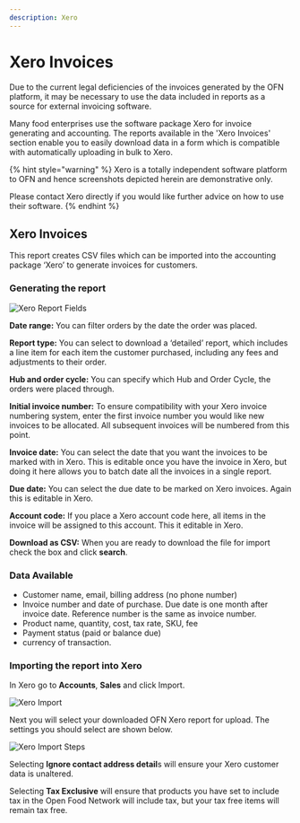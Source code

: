 ```yaml
---
description: Xero
---
```


# Xero Invoices

Due to the current legal deficiencies of the invoices generated by the OFN platform, it may be necessary to use the data included in reports as a source for external invoicing software.

Many food enterprises use the software package Xero for invoice generating and accounting.  The reports available in the 'Xero Invoices' section enable you to easily download data in a form which is compatible with automatically uploading in bulk to Xero.

{% hint style="warning" %}
Xero is a totally independent software platform to OFN and hence screenshots depicted herein are demonstrative only.

Please contact Xero directly if you would like further advice on how to use their software.
{% endhint %}

## Xero Invoices

This report creates CSV files which can be imported into the accounting package ‘Xero’ to generate invoices for customers.

### Generating the report

![Xero Report Fields](../../.gitbook/assets/xero-report.png)

**Date range:** You can filter orders by the date the order was placed.

**Report type:** You can select to download a ‘detailed’ report, which includes a line item for each item the customer purchased, including any fees and adjustments to their order.

**Hub and order cycle:** You can specify which Hub and Order Cycle, the orders were placed through.

**Initial invoice number:** To ensure compatibility with your Xero invoice numbering system, enter the first invoice number you would like new invoices to be allocated. All subsequent invoices will be numbered from this point.

**Invoice date:** You can select the date that you want the invoices to be marked with in Xero. This is editable once you have the invoice in Xero, but doing it here allows you to batch date all the invoices in a single report.&#x20;

**Due date:** You can select the due date to be marked on Xero invoices. Again this is editable in Xero.

**Account code:** If you place a Xero account code here, all items in the invoice will be assigned to this account. This it editable in Xero.

**Download as CSV:** When you are ready to download the file for import check the box and click **search**.

### Data Available

* Customer name, email, billing address (no phone number)
* Invoice number and date of purchase. Due date is one month after invoice date.  Reference number is the same as invoice number.
* Product name, quantity, cost, tax rate, SKU, fee
* Payment status (paid or balance due)
* currency of transaction.

### Importing the report into Xero

In Xero go to **Accounts**, **Sales** and click Import.

![Xero Import](../../.gitbook/assets/xero-import.png)

Next you will select your downloaded OFN Xero report for upload. The settings you should select are shown below.

![Xero Import Steps](../../.gitbook/assets/xero-import-steps.png)

Selecting **Ignore contact address detail**s will ensure your Xero customer data is unaltered.&#x20;

Selecting **Tax Exclusive** will ensure that products you have set to include tax in the Open Food Network will include tax, but your tax free items will remain tax free.
